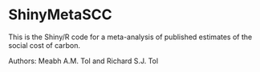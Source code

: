 # ShinyMetaSCC
This is the Shiny/R code for a meta-analysis of published estimates of the social cost of carbon.

Authors: Meabh A.M. Tol and Richard S.J. Tol
